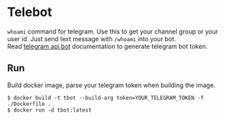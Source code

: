 # Telebot

`whoami` command for telegram. Use this to get your channel group or your user id. Just send text message with `/whoami` into your bot.  
Read [telegram api bot](https://core.telegram.org/bots/api) documentation to generate telegram bot token.

## Run

Build docker image, parse your telegram token when building the image. 
```shell
$ docker build -t tbot --build-arg token=YOUR_TELEGRAM_TOKEN -f ./Dockerfile .
$ docker run -d tbot:latest
```